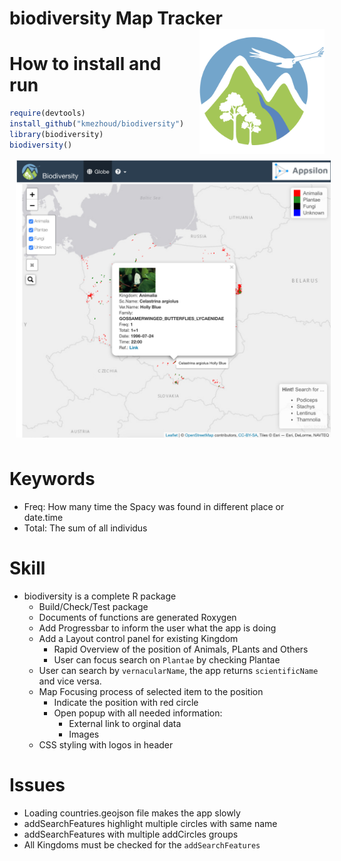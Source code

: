 <!-- README.md is generated from README.Rmd. Please edit that file! -->

# biodiversity Map Tracker <img src="inst/biodiversity/www/biodiversity.png" align="right" alt="containerit logo" width="200" style="padding: 0 0 10px 10px;" />

# How to install and run

```r
require(devtools)
install_github("kmezhoud/biodiversity")
library(biodiversity)
biodiversity()
```

<img src="inst/biodiversity/www/screenshot.png" align="center" alt="https://github.com/kmezhoud/biodiversity" width="600" style="padding: 0 0 10px 10px;" />

# Keywords
+ Freq: How many time the Spacy was found in different place or date.time
+ Total: The sum of all individus

# Skill
+ biodiversity is a complete R package
  + Build/Check/Test package
  + Documents of functions are generated Roxygen
  + Add Progressbar to inform the user what the app is doing
  + Add a Layout control panel for existing Kingdom
    + Rapid Overview of the position of Animals, PLants and Others
    + User can focus search on `Plantae` by checking Plantae
  + User can search by `vernacularName`, the app returns `scientificName` and vice versa.
  + Map Focusing process of selected item to the position
    + Indicate the position with red circle
    + Open popup with all needed information: 
      + External link to orginal data
      + Images
  + CSS styling with logos in header
    

# Issues
+ Loading countries.geojson file makes the app slowly
+ addSearchFeatures highlight multiple circles with same name
+ addSearchFeatures with multiple addCircles groups
+ All Kingdoms must be checked for the `addSearchFeatures`